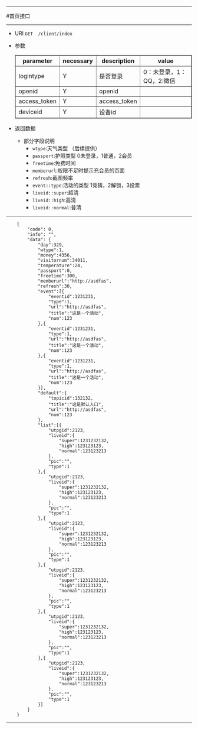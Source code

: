 ***
#首页接口
***
* URI `GET	/client/index`
* 参数
	
	<table border="1">
	<tr>
		<th>parameter</th><th>necessary</th><th>description</th><th>value</th>
	</tr>
    <tr>
    	<td>logintype</td><td>Y</td><td>是否登录</td><td>0：未登录，1：QQ，2:微信</td>
    </tr>
	<tr>
    	<td>openid</td><td>Y</td><td>openid</td><td></td>
    </tr>
	<tr>
    	<td>access_token</td><td>Y</td><td>access_token</td><td></td>
    </tr>
	<tr>
    	<td>deviceid</td><td>Y</td><td>设备id</td><td></td>
    </tr>
	</table>
* 返回数据
	* 部分字段说明
		* `wtype`:天气类型 （后续提供）
		* `passport`:护照类型 0未登录，1普通，2会员
		* `freetime`:免费时间
		* `memberurl`:权限不足时提示充会员的页面
		* `refresh`:截图频率
		* `event::type`:活动的类型 1竞猜，2解锁，3投票
		* `liveid::super`:超清
		* `liveid::high`:高清
		* `liveid::normal`:普清
***



		{
		    "code": 0,
		    "info": "",
		    "data": {
				"day":329,
				"wtype":1,
				"money":4356,
		        "visitornum":34011,
				"temperature":24,
				"passport":0,
				"freetime":300,
				"memberurl":"http://asdfas",
				"refresh":30,
				"event":[{
					"eventid":1231231,
					"type":1,
					"url":"http://asdfas",
					"title":"这是一个活动",
					"num":123
				},{
					"eventid":1231231,
					"type":1,
					"url":"http://asdfas",
					"title":"这是一个活动",
					"num":123
				},{
					"eventid":1231231,
					"type":1,
					"url":"http://asdfas",
					"title":"这是一个活动",
					"num":123
				}],
				"default":{
					"topicid":132132,
					"title":"这是默认入口",
					"url":"http://asdfas",
					"num":123
				},
				"list":[{
					"utpgid":2123,
					"liveid":{
						"super":1231232132,
						"high":123123123,
						"normal":123123213
					},
					"pic":"",
					"type":1
				},{
					"utpgid":2123,
					"liveid":{
						"super":1231232132,
						"high":123123123,
						"normal":123123213
					},
					"pic":"",
					"type":1
				},{
					"utpgid":2123,
					"liveid":{
						"super":1231232132,
						"high":123123123,
						"normal":123123213
					},
					"pic":"",
					"type":1
				},{
					"utpgid":2123,
					"liveid":{
						"super":1231232132,
						"high":123123123,
						"normal":123123213
					},
					"pic":"",
					"type":1
				},{
					"utpgid":2123,
					"liveid":{
						"super":1231232132,
						"high":123123123,
						"normal":123123213
					},
					"pic":"",
					"type":1
				},{
					"utpgid":2123,
					"liveid":{
						"super":1231232132,
						"high":123123123,
						"normal":123123213
					},
					"pic":"",
					"type":1
				}]
		    }
		} 

***

